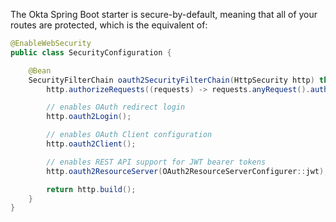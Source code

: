 The Okta Spring Boot starter is secure-by-default, meaning that all of your routes are protected, which is the equivalent of:

```java
@EnableWebSecurity
public class SecurityConfiguration {

    @Bean
    SecurityFilterChain oauth2SecurityFilterChain(HttpSecurity http) throws Exception {
        http.authorizeRequests((requests) -> requests.anyRequest().authenticated());

        // enables OAuth redirect login
        http.oauth2Login();

        // enables OAuth Client configuration
        http.oauth2Client();

        // enables REST API support for JWT bearer tokens
        http.oauth2ResourceServer(OAuth2ResourceServerConfigurer::jwt);

        return http.build();
    }
}
```
